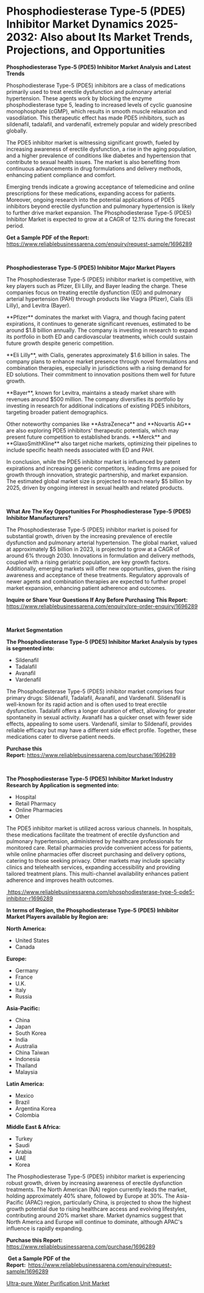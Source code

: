 <p><h1>Phosphodiesterase Type-5 (PDE5) Inhibitor Market Dynamics 2025-2032: Also about Its Market Trends, Projections, and Opportunities</h1></p><p><strong>Phosphodiesterase Type-5 (PDE5) Inhibitor Market Analysis and Latest Trends</strong></p>
<p><p>Phosphodiesterase Type-5 (PDE5) inhibitors are a class of medications primarily used to treat erectile dysfunction and pulmonary arterial hypertension. These agents work by blocking the enzyme phosphodiesterase type 5, leading to increased levels of cyclic guanosine monophosphate (cGMP), which results in smooth muscle relaxation and vasodilation. This therapeutic effect has made PDE5 inhibitors, such as sildenafil, tadalafil, and vardenafil, extremely popular and widely prescribed globally.</p><p>The PDE5 inhibitor market is witnessing significant growth, fueled by increasing awareness of erectile dysfunction, a rise in the aging population, and a higher prevalence of conditions like diabetes and hypertension that contribute to sexual health issues. The market is also benefiting from continuous advancements in drug formulations and delivery methods, enhancing patient compliance and comfort. </p><p>Emerging trends indicate a growing acceptance of telemedicine and online prescriptions for these medications, expanding access for patients. Moreover, ongoing research into the potential applications of PDE5 inhibitors beyond erectile dysfunction and pulmonary hypertension is likely to further drive market expansion. The Phosphodiesterase Type-5 (PDE5) Inhibitor Market is expected to grow at a CAGR of 12.1% during the forecast period.</p></p>
<p><strong>Get a Sample PDF of the Report:&nbsp;</strong> <a href="https://www.reliablebusinessarena.com/enquiry/request-sample/1696289?utm_campaign=2531&utm_medium=2&utm_source=Github&utm_content=ia&utm_term=27032025&utm_id=phosphodiesterase-type-5-pde5-inhibitor">https://www.reliablebusinessarena.com/enquiry/request-sample/1696289</a></p>
<p>&nbsp;</p>
<p><strong>Phosphodiesterase Type-5 (PDE5) Inhibitor Major Market Players</strong></p>
<p><p>The Phosphodiesterase Type-5 (PDE5) inhibitor market is competitive, with key players such as Pfizer, Eli Lilly, and Bayer leading the charge. These companies focus on treating erectile dysfunction (ED) and pulmonary arterial hypertension (PAH) through products like Viagra (Pfizer), Cialis (Eli Lilly), and Levitra (Bayer).</p><p>**Pfizer** dominates the market with Viagra, and though facing patent expirations, it continues to generate significant revenues, estimated to be around $1.8 billion annually. The company is investing in research to expand its portfolio in both ED and cardiovascular treatments, which could sustain future growth despite generic competition.</p><p>**Eli Lilly**, with Cialis, generates approximately $1.6 billion in sales. The company plans to enhance market presence through novel formulations and combination therapies, especially in jurisdictions with a rising demand for ED solutions. Their commitment to innovation positions them well for future growth.</p><p>**Bayer**, known for Levitra, maintains a steady market share with revenues around $500 million. The company diversifies its portfolio by investing in research for additional indications of existing PDE5 inhibitors, targeting broader patient demographics.</p><p>Other noteworthy companies like **AstraZeneca** and **Novartis AG** are also exploring PDE5 inhibitors' therapeutic potentials, which may present future competition to established brands. **Merck** and **GlaxoSmithKline** also target niche markets, optimizing their pipelines to include specific health needs associated with ED and PAH.</p><p>In conclusion, while the PDE5 inhibitor market is influenced by patent expirations and increasing generic competitors, leading firms are poised for growth through innovation, strategic partnership, and market expansion. The estimated global market size is projected to reach nearly $5 billion by 2025, driven by ongoing interest in sexual health and related products.</p></p>
<p>&nbsp;</p>
<p><strong>What Are The Key Opportunities For Phosphodiesterase Type-5 (PDE5) Inhibitor Manufacturers?</strong></p>
<p><p>The Phosphodiesterase Type-5 (PDE5) inhibitor market is poised for substantial growth, driven by the increasing prevalence of erectile dysfunction and pulmonary arterial hypertension. The global market, valued at approximately $5 billion in 2023, is projected to grow at a CAGR of around 6% through 2030. Innovations in formulation and delivery methods, coupled with a rising geriatric population, are key growth factors. Additionally, emerging markets will offer new opportunities, given the rising awareness and acceptance of these treatments. Regulatory approvals of newer agents and combination therapies are expected to further propel market expansion, enhancing patient adherence and outcomes.</p></p>
<p><strong>Inquire or Share Your Questions If Any Before Purchasing This Report:</strong> <a href="https://www.reliablebusinessarena.com/enquiry/pre-order-enquiry/1696289?utm_campaign=2531&utm_medium=2&utm_source=Github&utm_content=ia&utm_term=27032025&utm_id=phosphodiesterase-type-5-pde5-inhibitor">https://www.reliablebusinessarena.com/enquiry/pre-order-enquiry/1696289</a></p>
<p>&nbsp;</p>
<p><strong>Market Segmentation</strong></p>
<p><strong>The Phosphodiesterase Type-5 (PDE5) Inhibitor Market Analysis by types is segmented into:</strong></p>
<p><ul><li>Sildenafil</li><li>Tadalafil</li><li>Avanafil</li><li>Vardenafil</li></ul></p>
<p><p>The Phosphodiesterase Type-5 (PDE5) inhibitor market comprises four primary drugs: Sildenafil, Tadalafil, Avanafil, and Vardenafil. Sildenafil is well-known for its rapid action and is often used to treat erectile dysfunction. Tadalafil offers a longer duration of effect, allowing for greater spontaneity in sexual activity. Avanafil has a quicker onset with fewer side effects, appealing to some users. Vardenafil, similar to Sildenafil, provides reliable efficacy but may have a different side effect profile. Together, these medications cater to diverse patient needs.</p></p>
<p><strong>Purchase this Report:&nbsp;</strong><a href="https://www.reliablebusinessarena.com/purchase/1696289?utm_campaign=2531&utm_medium=2&utm_source=Github&utm_content=ia&utm_term=27032025&utm_id=phosphodiesterase-type-5-pde5-inhibitor">https://www.reliablebusinessarena.com/purchase/1696289</a></p>
<p>&nbsp;</p>
<p><strong>The Phosphodiesterase Type-5 (PDE5) Inhibitor Market Industry Research by Application is segmented into:</strong></p>
<p><ul><li>Hospital</li><li>Retail Pharmacy</li><li>Online Pharmacies</li><li>Other</li></ul></p>
<p><p>The PDE5 inhibitor market is utilized across various channels. In hospitals, these medications facilitate the treatment of erectile dysfunction and pulmonary hypertension, administered by healthcare professionals for monitored care. Retail pharmacies provide convenient access for patients, while online pharmacies offer discreet purchasing and delivery options, catering to those seeking privacy. Other markets may include specialty clinics and telehealth services, expanding accessibility and providing tailored treatment plans. This multi-channel availability enhances patient adherence and improves health outcomes.</p></p>
<p><a href="https://www.reliablebusinessarena.com/phosphodiesterase-type-5-pde5-inhibitor-r1696289?utm_campaign=2531&utm_medium=2&utm_source=Github&utm_content=ia&utm_term=27032025&utm_id=phosphodiesterase-type-5-pde5-inhibitor">&nbsp;https://www.reliablebusinessarena.com/phosphodiesterase-type-5-pde5-inhibitor-r1696289</a></p>
<p><strong>In terms of Region, the Phosphodiesterase Type-5 (PDE5) Inhibitor Market Players available by Region are:</strong></p>
<p>
    <p> <strong> North America: </strong>
        <ul>
            <li>United States</li>
            <li>Canada</li>
        </ul>
        </p> 
    <p> <strong> Europe: </strong>
        <ul>
            <li>Germany</li>
            <li>France</li>
            <li>U.K.</li>
            <li>Italy</li>
            <li>Russia</li>
        </ul>
        </p> 
    <p> <strong> Asia-Pacific: </strong>
        <ul>
            <li>China</li>
            <li>Japan</li>
            <li>South Korea</li>
            <li>India</li>
            <li>Australia</li>
            <li>China Taiwan</li>
            <li>Indonesia</li>
            <li>Thailand</li>
            <li>Malaysia</li>
        </ul>
        </p> 
    <p> <strong> Latin America: </strong>
        <ul>
            <li>Mexico</li>
            <li>Brazil</li>
            <li>Argentina Korea</li>
            <li>Colombia</li>
        </ul>
        </p> 
    <p> <strong> Middle East & Africa: </strong>
        <ul>
            <li>Turkey</li>
            <li>Saudi</li>
            <li>Arabia</li>
            <li>UAE</li>
            <li>Korea</li>
        </ul>
    </p>
    </p>
<p><p>The Phosphodiesterase Type-5 (PDE5) inhibitor market is experiencing robust growth, driven by increasing awareness of erectile dysfunction treatments. The North American (NA) region currently leads the market, holding approximately 40% share, followed by Europe at 30%. The Asia-Pacific (APAC) region, particularly China, is projected to show the highest growth potential due to rising healthcare access and evolving lifestyles, contributing around 20% market share. Market dynamics suggest that North America and Europe will continue to dominate, although APAC's influence is rapidly expanding.</p></p>
<p><strong>Purchase this Report: </strong><a href="https://www.reliablebusinessarena.com/purchase/1696289?utm_campaign=2531&utm_medium=2&utm_source=Github&utm_content=ia&utm_term=27032025&utm_id=phosphodiesterase-type-5-pde5-inhibitor">https://www.reliablebusinessarena.com/purchase/1696289</a></p>
<p>&nbsp;<strong>Get a Sample PDF of the Report:&nbsp;&nbsp;</strong><a href="https://www.reliablebusinessarena.com/enquiry/request-sample/1696289?utm_campaign=2531&utm_medium=2&utm_source=Github&utm_content=ia&utm_term=27032025&utm_id=phosphodiesterase-type-5-pde5-inhibitor">https://www.reliablebusinessarena.com/enquiry/request-sample/1696289</a></p>
<p><strong></strong></p>
<p><p><a href="https://github.com/vjorelaclliv/Market-Research-Report-List-1/blob/main/ultra-pure-water-purification-unit-market.md?utm_campaign=2531&utm_medium=2&utm_source=Github&utm_content=ia&utm_term=27032025&utm_id=phosphodiesterase-type-5-pde5-inhibitor">Ultra-pure Water Purification Unit Market</a></p></p>